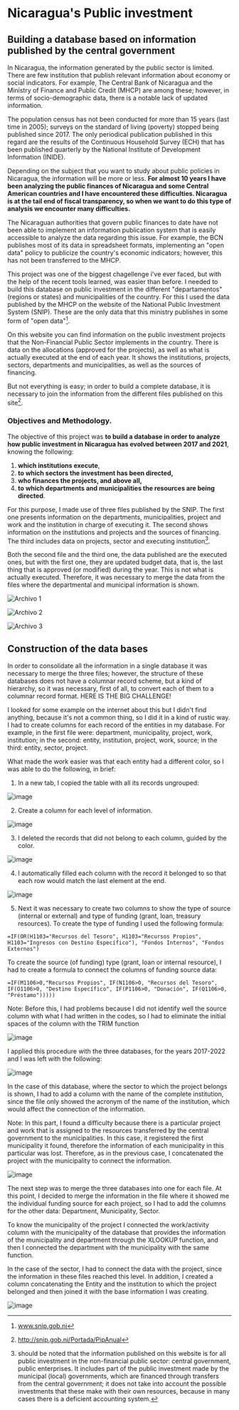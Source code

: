 # Nicaragua's Public investment
## Building a database based on information published by the central government

In Nicaragua, the information generated by the public sector is limited. 
There are few institution that publish relevant information about economy or social indicators. For example, 
The Central Bank of Nicaragua and the Ministry of Finance and Public Credit (MHCP) are among these; 
however, in terms of socio-demographic data, there is a notable lack of updated information. 

The population census has not been conducted for more than 15 years (last time in 2005); 
surveys on the standard of living (poverty) stopped being published since 2017. 
The only periodical publication published in this regard are the results of the Continuous Household Survey (ECH) 
that has been published quarterly by the National Institute of Development Information (INIDE). 

Depending on the subject that you want to study about public policies in Nicaragua, the information will be more or less. 
**For almost 10 years I have been analyzing the public finances of Nicaragua and some Central American countries and I have encountered these difficulties.
Nicaragua is at the tail end of fiscal transparency, so when we want to do this type of analysis we encounter many difficulties.** 

The Nicaraguan authorities that govern public finances to date have not been able to implement an information publication system that is easily 
accessible to analyze the data regarding this issue. For example, the BCN publishes most of its data in spreadsheet formats, 
implementing an "open data" policy to publicize the country's economic indicators; however, this has not been transferred to the MHCP. 

This project was one of the biggest chagellenge i've ever faced, but with the help of the recent tools learned, was easier than before. 
I needed to build this database on public investment in the different "departamentos" (regions or states) and municipalities of the country. 
For this I used the data published by the MHCP on the website of the National Public Investment System (SNIP). 
These are the only data that this ministry publishes in some form of "open data"[^1]. 

On this website you can find information on the public investment projects that the Non-Financial Public Sector implements in the country. 
There is data on the allocations (approved for the projects), as well as what is actually executed at the end of each year. 
It shows the institutions, projects, sectors, departments and municipalities, as well as the sources of financing. 

But not everything is easy; in order to build a complete database, it is necessary to join the information from the different files published on this site[^2].

### **Objectives and Methodology**.

The objective of this project was **to build a database in order to analyze how public investment in Nicaragua has evolved between 2017 and 2021**, knowing the following:

1. **which institutions execute**, 
2. **to which sectors the investment has been directed,** 
3. **who finances the projects, and above all,**
4. **to which departments and municipalities the resources are being directed**.

For this purpose, I made use of three files published by the SNIP. The first one presents information on the departments, municipalities, 
project and work and the institution in charge of executing it. 
The second shows information on the institutions and projects and the sources of financing. 
The third includes data on projects, sector and executing institution[^3].

Both the second file and the third one, the data published are the executed ones, but with the first one, they are updated budget data, that is, the last thing that is approved (or modified) during the year. This is not what is actually executed. Therefore, it was necessary to merge the data from the files where the departmental and municipal information is shown.

![Archivo 1](https://user-images.githubusercontent.com/112327873/205194045-b3744f0e-7bf7-48c8-ac5c-c85a02c311ff.png)

![Archivo 2](https://user-images.githubusercontent.com/112327873/205194088-69df7f7b-2f1f-463e-a4c7-74371420f8b4.png)

![Archivo 3](https://user-images.githubusercontent.com/112327873/205194118-e241bc2a-0749-4953-bb83-8089789a4f46.png)

## Construction of the data bases

In order to consolidate all the information in a single database it was necessary to merge the three files; 
however, the structure of these databases does not have a columnar record scheme, but a kind of hierarchy, so it was necessary, first of all, 
to convert each of them to a columnar record format. HERE IS THE BIG CHALLENGE!

I looked for some example on the internet about this but I didn't find anything, because it's not a common thing, so I did it in a kind of rustic way. 
I had to create columns for each record of the entities in my database. 
For example, in the first file were: department, municipality, project, work, institution; in the second: entity, institution, project, work, source; 
in the third: entity, sector, project.

What made the work easier was that each entity had a different color, so I was able to do the following, in brief: 

1) In a new tab, I copied the table with all its records ungrouped:

![image](https://user-images.githubusercontent.com/112327873/205189252-edb79c21-766c-444d-94c0-822ecbfff0a8.png)

2) Create a column for each level of information.

![image](https://user-images.githubusercontent.com/112327873/205189450-52e47aaf-ed12-4686-afc8-a338d5e47e2a.png)

3) I deleted the records that did not belong to each column, guided by the color.

![image](https://user-images.githubusercontent.com/112327873/205189663-e3f19f2d-a433-4803-942a-956db012e91a.png)

4) I automatically filled each column with the record it belonged to so that each row would match the last element at the end. 

![image](https://user-images.githubusercontent.com/112327873/205189802-44146c40-425a-4f8e-89e1-85b492820973.png)

5) Next it was necessary to create two columns to show the type of source (internal or external) and type of funding (grant, loan, treasury resources).
To create the type of funding I used the following formula:

```
=IF(OR(H1103="Recursos del Tesoro", H1103="Recursos Propios", H1103="Ingresos con Destino Específico"), "Fondos Internos", "Fondos Externos")
```

To create the source (of funding) type (grant, loan or internal resource), I had to create a formula to connect the columns of funding source data:

```
=IF(M1106>0,"Recursos Propios", IF(N1106>0, "Recursos del Tesoro", IF(O1106>0, "Destino Específico", IF(P1106>0, "Donación", IF(Q1106>0, "Préstamo")))))
```

Note: Before this, I had problems because I did not identify well the source column with what I had written in the codes, 
so I had to eliminate the initial spaces of the column with the TRIM function

![image](https://user-images.githubusercontent.com/112327873/205190946-e4b0d0f3-829d-4500-9478-8b732a72ac6a.png)

I applied this procedure with the three databases, for the years 2017-2022 and I was left with the following:

![image](https://user-images.githubusercontent.com/112327873/205191064-4a5dafec-6676-4fd2-b94f-a04be6c862f9.png)

In the case of this database, where the sector to which the project belongs is shown, I had to add a column with the name of the complete institution, 
since the file only showed the acronym of the name of the institution, which would affect the connection of the information. 

Note: In this part, I found a difficulty because there is a particular project and work that is assigned to the resources transferred by 
the central government to the municipalities. In this case, it registered the first municipality it found, 
therefore the information of each municipality in this particular was lost. Therefore, as in the previous case, 
I concatenated the project with the municipality to connect the information.

![image](https://user-images.githubusercontent.com/112327873/205191764-459c4fd4-d99f-4923-9397-58c9ccd86be0.png)

The next step was to merge the three databases into one for each file. At this point, I decided to merge the information in the file where it showed me the individual funding source for each project, so I had to add the columns for the other data: Department, Municipality, Sector.

To know the municipality of the project I connected the work/activity column with the municipality of the database that provides the information of the municipality and department through the XLOOKUP function, and then I connected the department with the municipality with the same function. 

In the case of the sector, I had to connect the data with the project, since the information in these files reached this level. In addition, I created a column concatenating the Entity and the institution to which the project belonged and then joined it with the base information I was creating. 

![image](https://user-images.githubusercontent.com/112327873/205191956-ceb72b7b-17b1-489e-8ec2-2ed9616130c6.png)





[^1]: www.snip.gob.ni
[^2]: http://snip.gob.ni/Portada/PipAnual
[^3]: should be noted that the information published on this website is for all public investment in the non-financial public sector: 
central government, public enterprises. It includes part of the public investment made by the municipal (local) governments, 
which are financed through transfers from the central government; 
it does not take into account the possible investments that these make with their own resources, 
because in many cases there is a deficient accounting system.
